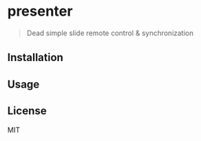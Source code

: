 # presenter

> Dead simple slide remote control & synchronization

## Installation

## Usage

## License

MIT
